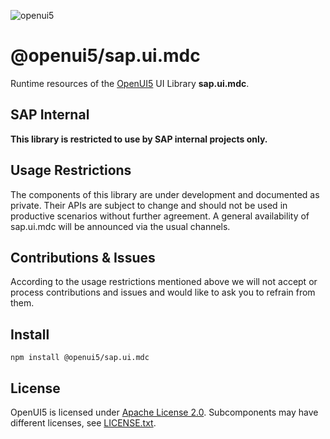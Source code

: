 ![openui5](http://openui5.org/images/OpenUI5_new_big_side.png)

# @openui5/sap.ui.mdc
Runtime resources of the [OpenUI5](https://github.com/SAP/openui5) UI Library **sap.ui.mdc**.

## SAP Internal
**This library is restricted to use by SAP internal projects only.**

## Usage Restrictions
The components of this library are under development and documented as private. Their APIs are subject to change and should not be used in productive scenarios without further agreement. A general availability of sap.ui.mdc will be announced  via the usual channels.

## Contributions & Issues
According to the usage restrictions mentioned above we will not accept or process contributions and issues and would like to ask you to refrain from them.

## Install
``` npm install @openui5/sap.ui.mdc ```

## License
OpenUI5 is licensed under [Apache License 2.0](https://www.apache.org/licenses/LICENSE-2.0). Subcomponents may have different licenses, see [LICENSE.txt](LICENSE.txt).
